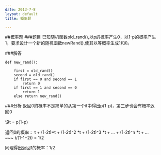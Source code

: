 ```yaml
---
date: 2013-7-8
layout: default
title: 概率题

---
```


##概率题
###题目
已知随机函数old_rand(),以p的概率产生0，以1-p的概率产生1，要求设计一个新的随机函数newRand(),使其以等概率生成1和0。

###解答

	def new_rand():
		
		first = old_rand()
		second = old_rand()
		if first == 0 and second == 1
			return 0
		if first == 1 and second == 0
			return 1
		else return new_rand()


###分析
返回0的概率不是简单的从第一个if中得出p(1-p)，第三步也会有概率返回0

设t = p(1-p)

返回0的概率： t + (1-2t)\*t + (1-2t)^2 \*t + (1-2t)^3 \*t + ... + (1-2t)^n \*t + ... ~~~ t/(1-1+2t) = 1/2

同理得出返回1的概率：1/2


